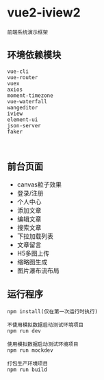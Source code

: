 # vue2-iview2

```
前端系统演示框架
```

## 环境依赖模块
```
vue-cli
vue-router
vuex
axios
moment-timezone
vue-waterfall
wangeditor
iview
element-ui
json-server
faker



```
## 前台页面
- canvas粒子效果
- 登录/注册
- 个人中心
- 添加文章
- 编辑文章
- 搜索文章
- 下拉加载列表
- 文章留言
- H5多图上传
- 缩略图生成
- 图片瀑布流布局

## 运行程序
```
npm install(仅在第一次运行时执行)

不使用模拟数据启动测试环境项目
npm run dev

使用模拟数据启动测试环境项目
npm run mockdev

打包生产环境项目
npm run build
```

